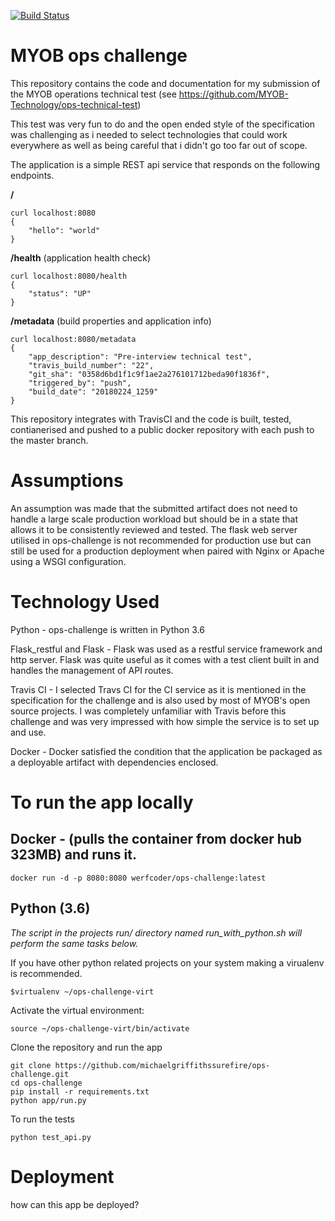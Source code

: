 [![Build Status](https://travis-ci.org/michaelgriffithssurefire/ops-challenge.svg?branch=master)](https://travis-ci.org/michaelgriffithssurefire/ops-challenge)

# MYOB ops challenge

This repository contains the code and documentation for my submission of the MYOB operations technical test (see https://github.com/MYOB-Technology/ops-technical-test)

This test was very fun to do and the open ended style of the specification was challenging as i needed to select technologies that could work everywhere as well as being careful that i didn't go too far out of scope.

The application is a simple REST api service that responds on the following endpoints.

**/**
```
curl localhost:8080
{
    "hello": "world"
}
```

**/health** (application health check)
```
curl localhost:8080/health
{
    "status": "UP"
}
```

**/metadata** (build properties and application info)
```
curl localhost:8080/metadata
{
    "app_description": "Pre-interview technical test",
    "travis_build_number": "22",
    "git_sha": "0358d6bd1f1c9f1ae2a276101712beda90f1836f",
    "triggered_by": "push",
    "build_date": "20180224_1259"
}
```
This repository integrates with TravisCI and the code is built, tested, contianerised and pushed to a public docker repository with each push to the master branch.

# Assumptions

An assumption was made that the submitted artifact does not need to handle a large scale production workload but should be in a state that allows it to be consistently reviewed and tested.
The flask web server utilised in ops-challenge is not recommended for production use but can still be used for a production deployment when paired with Nginx or Apache using a WSGI configuration.

# Technology Used

Python - ops-challenge is written in Python 3.6

Flask_restful and Flask - Flask was used as a restful service framework and http server. Flask was quite useful as it comes with a test client built in and handles the management of API routes.

Travis CI - I selected Travs CI for the CI service as it is mentioned in the specification for the challenge and is also used by most of MYOB's open source projects. I was completely unfamiliar with Travis before this challenge and was very impressed with how simple the service is to set up and use.

Docker - Docker satisfied the condition that the application be packaged as a deployable artifact with dependencies enclosed.

# To run the app locally 


## Docker - (pulls the container from docker hub 323MB) and runs it.

```
docker run -d -p 8080:8080 werfcoder/ops-challenge:latest  
```

## Python (3.6)
*The script in the projects run/ directory named run_with_python.sh will perform the same tasks below.*

If you have other python related projects on your system making a virualenv is recommended.
```
$virtualenv ~/ops-challenge-virt
```

Activate the virtual environment:
```
source ~/ops-challenge-virt/bin/activate
```

Clone the repository and run the app
```
git clone https://github.com/michaelgriffithssurefire/ops-challenge.git
cd ops-challenge
pip install -r requirements.txt
python app/run.py
```

To run the tests

```
python test_api.py
```

# Deployment

how can this app be deployed?


